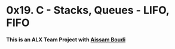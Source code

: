 # 0x19. C - Stacks, Queues - LIFO, FIFO

#### This is an ALX Team Project with [Aissam Boudi](https://github.com/aissamboudi)
